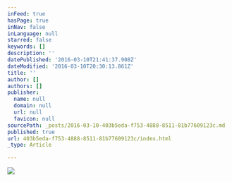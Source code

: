 ```yaml
---
inFeed: true
hasPage: true
inNav: false
inLanguage: null
starred: false
keywords: []
description: ''
datePublished: '2016-03-10T21:41:37.908Z'
dateModified: '2016-03-10T20:30:13.861Z'
title: ''
author: []
authors: []
publisher:
  name: null
  domain: null
  url: null
  favicon: null
sourcePath: _posts/2016-03-10-403b5eda-f753-4888-8511-81b77609123c.md
published: true
url: 403b5eda-f753-4888-8511-81b77609123c/index.html
_type: Article

---
```

![](https://the-grid-user-content.s3-us-west-2.amazonaws.com/7bebb555-eec1-4176-99f2-62ed4d8af36a.jpg)